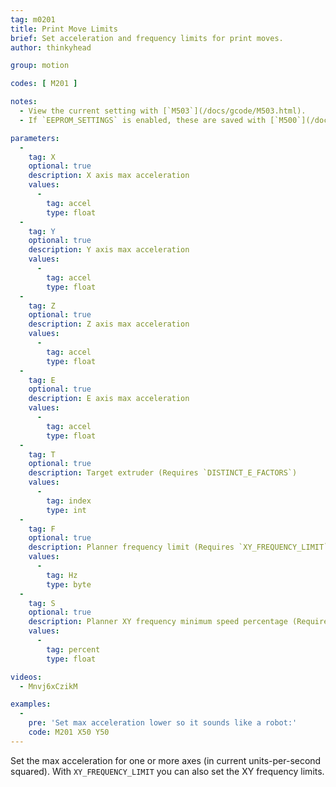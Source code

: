 ```yaml
---
tag: m0201
title: Print Move Limits
brief: Set acceleration and frequency limits for print moves.
author: thinkyhead

group: motion

codes: [ M201 ]

notes:
  - View the current setting with [`M503`](/docs/gcode/M503.html).
  - If `EEPROM_SETTINGS` is enabled, these are saved with [`M500`](/docs/gcode/M500.html), loaded with [`M501`](/docs/gcode/M501.html), and reset with [`M502`](/docs/gcode/M502.html).

parameters:
  -
    tag: X
    optional: true
    description: X axis max acceleration
    values:
      -
        tag: accel
        type: float
  -
    tag: Y
    optional: true
    description: Y axis max acceleration
    values:
      -
        tag: accel
        type: float
  -
    tag: Z
    optional: true
    description: Z axis max acceleration
    values:
      -
        tag: accel
        type: float
  -
    tag: E
    optional: true
    description: E axis max acceleration
    values:
      -
        tag: accel
        type: float
  -
    tag: T
    optional: true
    description: Target extruder (Requires `DISTINCT_E_FACTORS`)
    values:
      -
        tag: index
        type: int
  -
    tag: F
    optional: true
    description: Planner frequency limit (Requires `XY_FREQUENCY_LIMIT`)
    values:
      -
        tag: Hz
        type: byte
  -
    tag: S
    optional: true
    description: Planner XY frequency minimum speed percentage (Requires `XY_FREQUENCY_LIMIT`)
    values:
      -
        tag: percent
        type: float

videos:
  - Mnvj6xCzikM

examples:
  -
    pre: 'Set max acceleration lower so it sounds like a robot:'
    code: M201 X50 Y50
---
```


Set the max acceleration for one or more axes (in current units-per-second squared). With `XY_FREQUENCY_LIMIT` you can also set the XY frequency limits.
